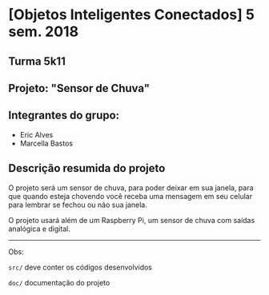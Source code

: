 # [Objetos Inteligentes Conectados] 5 sem. 2018

## Turma 5k11
## Projeto: "Sensor de Chuva"
## Integrantes do grupo:

* Eric Alves
* Marcella Bastos

## Descrição resumida do projeto

O projeto será um sensor de chuva, para poder deixar em sua janela, para que quando esteja chovendo você receba uma mensagem em seu celular para lembrar se fechou ou não sua janela.

O projeto usará além de um Raspberry Pi, um sensor de chuva com saídas analógica e digital.

_______________________________________
Obs:

`src/` deve conter os códigos desenvolvidos

`doc/` documentação do projeto
